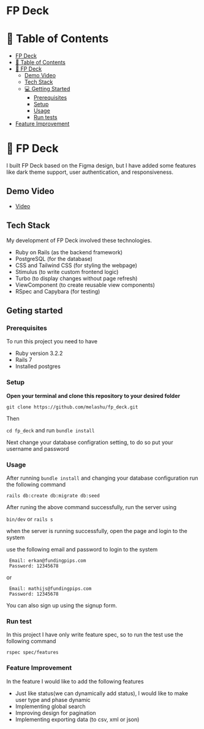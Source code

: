 # FP Deck
<a name="readme-top"></a>


# 📗 Table of Contents

- [FP Deck](#fp-deck)
- [📗 Table of Contents](#-table-of-contents)
- [📖 FP Deck ](#fp-deck)
  - [Demo Video](#demo-video)
  - [Tech Stack ](#tech-stack)
  - [💻 Getting Started ](#getting-started)
    - [Prerequisites](#prerequisites)
    - [Setup](#setup)
    - [Usage](#usage)
    - [Run tests](#run-tests)
- [Feature Improvement](#feature-improvement)

# 📖 FP Deck <a name="fp-deck"></a>

I built FP Deck based on the Figma design, but I have added some features like dark theme support, user authentication, and responsiveness. 

## Demo Video <a name="demo-video"></a>

- [Video](https://www.awesomescreenshot.com/video/25970515?key=267e0407ca8dca2decf16178b55eb68b)

## Tech Stack <a name="tech-stack"></a>
My development of FP Deck involved these technologies.
 - Ruby on Rails (as the backend framework)
 - PostgreSQL (for the database)
 - CSS and Tailwind CSS (for styling the webpage)
 - Stimulus (to write custom frontend logic)
 - Turbo (to display changes without page refresh)
 - ViewComponent (to create reusable view components)
 - RSpec and Capybara (for testing)

## Geting started <a name="getting-started"></a>
### Prerequisites <a name="prerequisites"></a>
To run this project you need to have 
- Ruby version 3.2.2
- Rails 7
- Installed postgres

### Setup <a name="setup"></a>

**Open your terminal and clone this repository to your desired folder**

``` 
git clone https://github.com/melashu/fp_deck.git
```

Then 

`cd fp_deck` and run `bundle install`

Next change your database configration setting, to do so put your username and password

### Usage <a name="usage"> </a>

After running `bundle install` and changing your database configuration run the following command

```
rails db:create db:migrate db:seed
```

After runing the above command successfully, run the server using

`bin/dev` or `rails s`

when the server is running successfully, open the page and login to the system

use the following email and password to login to the system 

```
 Email: erkan@fundingpips.com
 Password: 12345678
```
or 

```
 Email: mathijs@fundingpips.com
 Password: 12345678

```

You can also sign up using the signup form.

### Run test  <a name="run-tests"> </a>

In this project I have only write feature spec, so to run the test use the following command

```
rspec spec/features
```
### Feature Improvement <a name="features-improvement"></a>

In the feature I would like to add the following features

- Just like status(we can dynamically add status), I would like to make user type and phase dynamic 
- Implementing global search 
- Improving design for pagination 
- Implementing exporting data (to csv, xml or json)














